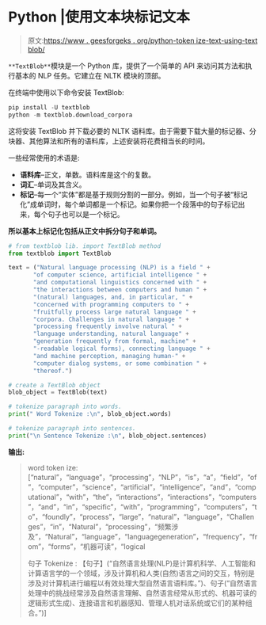 # Python |使用文本块标记文本

> 原文:[https://www . geesforgeks . org/python-token ize-text-using-text blob/](https://www.geeksforgeeks.org/python-tokenize-text-using-textblob/)

`**TextBlob**`模块是一个 Python 库，提供了一个简单的 API 来访问其方法和执行基本的 NLP 任务。它建立在 NLTK 模块的顶部。

在终端中使用以下命令安装 TextBlob:

```py
pip install -U textblob
python -m textblob.download_corpora

```

这将安装 TextBlob 并下载必要的 NLTK 语料库。由于需要下载大量的标记器、分块器、其他算法和所有的语料库，上述安装将花费相当长的时间。

一些经常使用的术语是:

*   **语料库**–正文，单数。语料库是这个的复数。
*   **词汇**–单词及其含义。
*   **标记**–每一个“实体”都是基于规则分割的一部分。例如，当一个句子被“标记化”成单词时，每个单词都是一个标记。如果你把一个段落中的句子标记出来，每个句子也可以是一个标记。

**所以基本上标记化包括从正文中拆分句子和单词。**

```py
# from textblob lib. import TextBlob method
from textblob import TextBlob

text = ("Natural language processing (NLP) is a field " + 
       "of computer science, artificial intelligence " + 
       "and computational linguistics concerned with " +  
       "the interactions between computers and human " +  
       "(natural) languages, and, in particular, " +  
       "concerned with programming computers to " + 
       "fruitfully process large natural language " +  
       "corpora. Challenges in natural language " +  
       "processing frequently involve natural " + 
       "language understanding, natural language" +  
       "generation frequently from formal, machine" +  
       "-readable logical forms), connecting language " +  
       "and machine perception, managing human-" + 
       "computer dialog systems, or some combination " +  
       "thereof.")

# create a TextBlob object
blob_object = TextBlob(text)

# tokenize paragraph into words.
print(" Word Tokenize :\n", blob_object.words)

# tokenize paragraph into sentences.
print("\n Sentence Tokenize :\n", blob_object.sentences)
```

**输出:**

> word token ize:
> [“natural”，“language”，“processing”，“NLP”，“is”，“a”，“field”，“of”，“computer”，“science”，“artificial”，“intelligence”，“and”，“computational”，“with”，“the”，“interactions”，“interactions”，“computers”，“and”，“in”，“specific”，“with”，“programming”，“computers”，“to”，“foundly”，“process”，“large”，“natural”，“language”，“Challenges”，“in”，“Natural”，“processing”，“频繁涉及”，“Natural”，“language”，“languagegeneration”，“frequency”，“from”，“forms”，“机器可读”，“logical
> 
> 句子 Tokenize :
> 【句子】(“自然语言处理(NLP)是计算机科学、人工智能和计算语言学的一个领域，涉及计算机和人类(自然)语言之间的交互，特别是涉及对计算机进行编程以有效处理大型自然语言语料库。”)、句子(“自然语言处理中的挑战经常涉及自然语言理解、自然语言经常从形式的、机器可读的逻辑形式生成)、连接语言和机器感知、管理人机对话系统或它们的某种组合。”)]